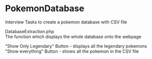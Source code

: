 # PokemonDatabase
Interview Tasks to create a pokemon database with CSV file

DatabaseExtraction.php <br>
The function which displays the whole database onto the webpage

"Show Only Legendary" Button - displays all the legendary pokemons <br>
"Show everything" Button - shows all the pokemon in the CSV file
